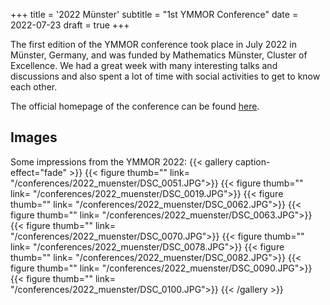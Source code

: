 +++
title = '2022 Münster'
subtitle = "1st YMMOR Conference"
date = 2022-07-23
draft = true
+++

The first edition of the YMMOR conference took place in July 2022 in Münster, Germany, and was funded by Mathematics Münster, Cluster of Excellence.
We had a great week with many interesting talks and discussions and also spent a lot of time with social activities to get to know each other.

The official homepage of the conference can be found [here](https://www.uni-muenster.de/MathematicsMuenster/events/2022/YMCN-model-order-reduction.shtml).

## Images
Some impressions from the YMMOR 2022:
{{< gallery caption-effect="fade" >}}
  {{< figure thumb="" link= "/conferences/2022_muenster/DSC_0051.JPG">}}
  {{< figure thumb="" link= "/conferences/2022_muenster/DSC_0019.JPG">}}
  {{< figure thumb="" link= "/conferences/2022_muenster/DSC_0062.JPG">}}
  {{< figure thumb="" link= "/conferences/2022_muenster/DSC_0063.JPG">}}
  {{< figure thumb="" link= "/conferences/2022_muenster/DSC_0070.JPG">}}
  {{< figure thumb="" link= "/conferences/2022_muenster/DSC_0078.JPG">}}
  {{< figure thumb="" link= "/conferences/2022_muenster/DSC_0082.JPG">}}
  {{< figure thumb="" link= "/conferences/2022_muenster/DSC_0090.JPG">}}
  {{< figure thumb="" link= "/conferences/2022_muenster/DSC_0100.JPG">}}
{{< /gallery >}}
